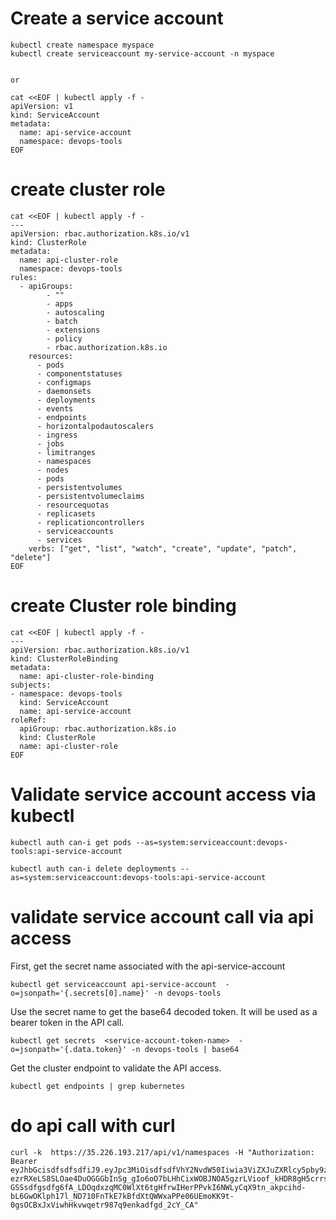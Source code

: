 # Create a service account 

```
kubectl create namespace myspace
kubectl create serviceaccount my-service-account -n myspace


or 

cat <<EOF | kubectl apply -f -
apiVersion: v1
kind: ServiceAccount
metadata:
  name: api-service-account
  namespace: devops-tools
EOF

```

# create cluster role 

```
cat <<EOF | kubectl apply -f -
---
apiVersion: rbac.authorization.k8s.io/v1
kind: ClusterRole
metadata:
  name: api-cluster-role
  namespace: devops-tools
rules:
  - apiGroups:
        - ""
        - apps
        - autoscaling
        - batch
        - extensions
        - policy
        - rbac.authorization.k8s.io
    resources:
      - pods
      - componentstatuses
      - configmaps
      - daemonsets
      - deployments
      - events
      - endpoints
      - horizontalpodautoscalers
      - ingress
      - jobs
      - limitranges
      - namespaces
      - nodes
      - pods
      - persistentvolumes
      - persistentvolumeclaims
      - resourcequotas
      - replicasets
      - replicationcontrollers
      - serviceaccounts
      - services
    verbs: ["get", "list", "watch", "create", "update", "patch", "delete"]
EOF
```

# create Cluster role binding 

```
cat <<EOF | kubectl apply -f -
---
apiVersion: rbac.authorization.k8s.io/v1
kind: ClusterRoleBinding
metadata:
  name: api-cluster-role-binding
subjects:
- namespace: devops-tools 
  kind: ServiceAccount
  name: api-service-account 
roleRef:
  apiGroup: rbac.authorization.k8s.io
  kind: ClusterRole
  name: api-cluster-role 
EOF

```

# Validate service account access via kubectl 

```
kubectl auth can-i get pods --as=system:serviceaccount:devops-tools:api-service-account

kubectl auth can-i delete deployments --as=system:serviceaccount:devops-tools:api-service-account

```
# validate service account call via api access

First, get the secret name associated with the api-service-account

```
kubectl get serviceaccount api-service-account  -o=jsonpath='{.secrets[0].name}' -n devops-tools

```

Use the secret name to get the base64 decoded token. It will be used as a bearer token in the API call.

```
kubectl get secrets  <service-account-token-name>  -o=jsonpath='{.data.token}' -n devops-tools | base64 

```

Get the cluster endpoint to validate the API access. 

```
kubectl get endpoints | grep kubernetes
```

# do api call with curl 

```
curl -k  https://35.226.193.217/api/v1/namespaces -H "Authorization: Bearer eyJhbGcisdfsdfsdfiJ9.eyJpc3MiOisdfsdfVhY2NvdW50Iiwia3ViZXJuZXRlcy5pby9zZXJ2aWNlYWNjb3sdf3BhY2UiOiJkZWZhdWx0Iiwia3ViZXJuZXRlcy5pby9zZXJ2aWNlYWNjb3VudC9zZWNyZXQubmFtZSI6ImFwaS1zZXJ2aWNlsdfglkjoer876Y3BmNWYiLsdfsdfRlbTpzZXJ2aWNlYWNjb3VudDpkZWZhdWx0OmFwaS1zZXJ2aWNlLWFjY291bnQifQ.u5jgk2px_lEs3f5e5lh_UfS40fndtDKMTY5UvsdfrtsuhtgjrUj-ezrRXeLS8SLOae4DuOGGGbInSg_gIo6oO7bLHhCixWOBJNOA5gzrLVioof_kHDR8gH5crrsWoR-GSSsdfgsdfg6fA_LDOqdxzqMC0WlXt6tgHfrwIHerPPvkI6NWLyCqX9tn_akpcihd-bL6GwOKlph17l_ND710FnTkE7kBfdXtQWWxaPPe06UEmoKK9t-0gsOCBxJxViwhHkvwqetr987q9enkadfgd_2cY_CA"

```





